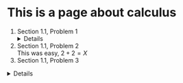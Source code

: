 # This is a page about calculus

1. Section 1.1, Problem 1  <details> Hola que tal</details>
2. Section 1.1, Problem 2  
This was easy, $2+2 = X$
3. Section 1.1, Problem 3  
<details>
  This is a much longer thing
  
  $\int_0^1 xdx = \frac{1}{2}$
</details>
